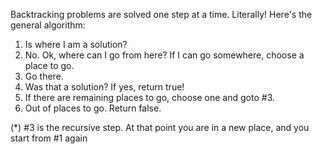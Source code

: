 Backtracking problems are solved one step at a time. Literally! Here's the general algorithm:

1. Is where I am a solution?
2. No. Ok, where can I go from here? If I can go somewhere, choose a place to go.
3. Go there.
4. Was that a solution? If yes, return true!
5. If there are remaining places to go, choose one and goto #3.
6. Out of places to go. Return false.

(\*) #3 is the recursive step. At that point you are in a new place, and you start from #1 again
